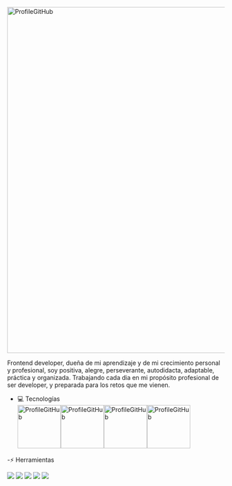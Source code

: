 <p align=”center”>

<img width="800" alt="ProfileGitHub" src="https://user-images.githubusercontent.com/7150868/139152654-9426ed09-414a-408c-ac2a-dca7834fc947.png">

</p>

Frontend developer,  dueña de mi aprendizaje y de mi crecimiento personal y profesional, soy positiva, alegre, perseverante, autodidacta, adaptable, práctica y organizada. Trabajando cada dia en mi propósito profesional de ser developer, y preparada para los retos que me vienen. 

- 💻  Tecnologías<br>
<img width="100" height="100" alt="ProfileGitHub" src="https://user-images.githubusercontent.com/7150868/139155293-6437617f-8992-4ed1-92b6-64bf84ea5c82.png"><img width="100" height="100" alt="ProfileGitHub" src="https://user-images.githubusercontent.com/7150868/139155295-b76beda7-fa4b-47b6-8e8e-d0e575f6ec9e.png"><img width="100" height="100" alt="ProfileGitHub" src="https://user-images.githubusercontent.com/7150868/139155297-a6f1c1b4-5ddb-4409-bd98-a744ef5fbbdb.png"><img width="100" height="100" alt="ProfileGitHub" src="https://user-images.githubusercontent.com/7150868/139155289-e3972c6a-e88b-43b4-afaa-d0ade2ab52f4.png">




-⚡ Herramientas

<img src='../akdavila2/assets/figma-1.svg'>
<img src='../akdavila2/assets/jira-3.svg'>
<img src='../akdavila2/assets/trello.svg'>
<img src='../akdavila2/assets/visual-studio-code-1.svg'>
<img src='../akdavila2/assets/npm.svg'>


